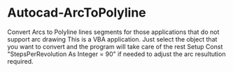 # Autocad-ArcToPolyline
Convert Arcs to Polyline lines segments for those applications that do not support arc drawing
This is a VBA application.
Just select the object that you want to convert and the program will take care of the rest
Setup Const "StepsPerRevolution As Integer = 90" if needed to adjust the arc resultution required.
